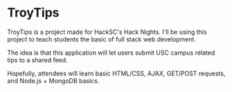 # TroyTips

TroyTips is a project made for HackSC's Hack Nights. I'll be using this project
to teach students the basic of full stack web development.

The idea is that this application will let users submit USC campus related tips
to a shared feed.

Hopefully, attendees will learn basic HTML/CSS, AJAX, GET/POST requests, and
Node.js + MongoDB basics.
